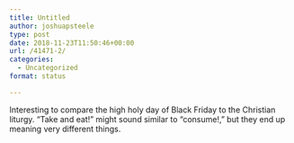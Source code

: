 ```yaml
---
title: Untitled
author: joshuapsteele
type: post
date: 2018-11-23T11:50:46+00:00
url: /41471-2/
categories:
  - Uncategorized
format: status

---
```

Interesting to compare the high holy day of Black Friday to the Christian liturgy. “Take and eat!” might sound similar to “consume!,” but they end up meaning very different things.